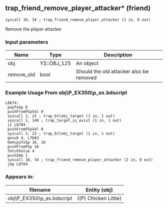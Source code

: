 ## trap_friend_remove_player_attacker* (friend)

`syscall 10, 34 ; trap_friend_remove_player_attacker (2 in, 0 out)`

Remove the player attacker

### Input parameters
| Name | Type | Description
|------|------|------------
| obj   | YS::OBJ_125   | An object
| remove_old   | bool   | Should the old attacker also be removed


### Example Usage From obj\P_EX350\p_ex.bdscript
```plaintext
L8674:
 popToSp 0
 pushFromPSpVal 0
 syscall 2, 23 ; trap_btlobj_target (1 in, 1 out)
 syscall 1, 140 ; trap_target_is_exist (1 in, 1 out)
 jz L8704
 pushFromPSpVal 0
 syscall 2, 23 ; trap_btlobj_target (1 in, 1 out)
 gosub 4, L7603
 memcpyToSp 16, 16
 pushFromPSp 16
 fetchValue 4
 pushImm 1
 syscall 10, 34 ; trap_friend_remove_player_attacker (2 in, 0 out)
 jmp L8704
```


### Appears in:
| filename | Entity (obj)
|----------|-------------
| obj\P_EX350\p_ex.bdscript       | ((P) Chicken Little)          



